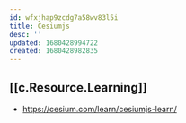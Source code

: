 ```yaml
---
id: wfxjhap9zcdg7a58wv83l5i
title: Cesiumjs
desc: ''
updated: 1680428994722
created: 1680428982835
---
```


## [[c.Resource.Learning]]

- https://cesium.com/learn/cesiumjs-learn/